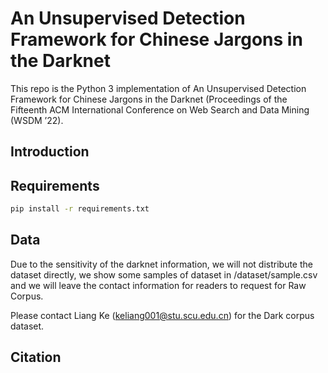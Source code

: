 # An Unsupervised Detection Framework for Chinese Jargons in the Darknet

This repo is the Python 3 implementation of An Unsupervised Detection Framework for Chinese Jargons in the Darknet (Proceedings of the Fifteenth ACM International Conference on Web Search and Data Mining (WSDM ’22).

## Introduction

## Requirements

```bash
pip install -r requirements.txt
```

## Data

Due to the sensitivity of the darknet information, we will not distribute the dataset directly, we show some samples of dataset in /dataset/sample.csv and we will leave the contact information for readers to request for Raw Corpus.

Please contact Liang Ke (keliang001@stu.scu.edu.cn) for the Dark corpus dataset.

## Citation
